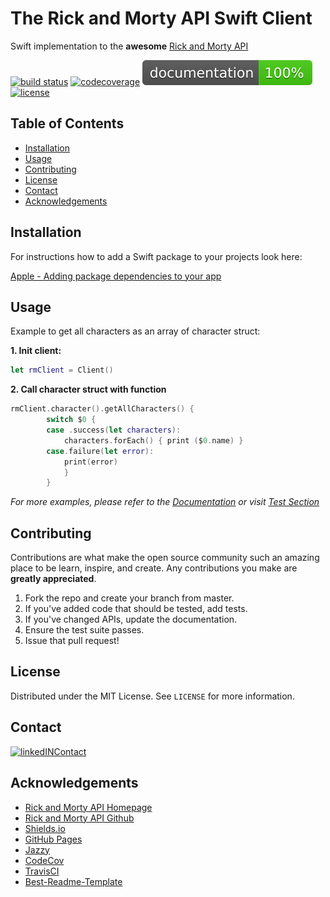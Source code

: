 # The Rick and Morty API Swift Client
Swift implementation to the **awesome** [Rick and Morty API][api-link]

[![build status][travis-badge]][travis-link]
[![codecoverage][codecov-badge]][codecov-link]
[![documentation][doc-badge]][doc-link]
[![license][license-badge]][license-link]






<!-- TABLE OF CONTENTS -->
## Table of Contents

* [Installation](#installation)
* [Usage](#usage)
* [Contributing](#contributing)
* [License](#license)
* [Contact](#contact)
* [Acknowledgements](#acknowledgements)


<!-- INSTALLATION -->
## Installation

For instructions how to add a Swift package to your projects look here:

[Apple - Adding package dependencies to your app](https://developer.apple.com/documentation/xcode/adding_package_dependencies_to_your_app)


<!-- USAGE EXAMPLES -->
## Usage

Example to get all characters as an array of character struct:

**1. Init client:**
```swift
let rmClient = Client()
```

**2. Call character struct with function**
```swift
rmClient.character().getAllCharacters() {
        switch $0 {
        case .success(let characters):
            characters.forEach() { print ($0.name) }
        case.failure(let error):
            print(error)
            }
        }
```

*For more examples, please refer to the [Documentation][doc-link] or visit [Test Section][test-link]*


<!-- CONTRIBUTING -->
## Contributing

Contributions are what make the open source community such an amazing place to be learn, inspire, and create. Any contributions you make are **greatly appreciated**.

1. Fork the repo and create your branch from master.
2. If you've added code that should be tested, add tests.
3. If you've changed APIs, update the documentation.
4. Ensure the test suite passes.
5. Issue that pull request!


<!-- LICENSE -->
## License

Distributed under the MIT License. See `LICENSE` for more information.


<!-- CONTACT -->
## Contact
[![linkedINContact][linkedinContactMe-badge]][linkedin-link]


<!-- ACKNOWLEDGEMENTS -->
## Acknowledgements
* [Rick and Morty API Homepage](https://rickandmortyapi.com/)
* [Rick and Morty API Github](https://github.com/afuh/rick-and-morty-api)
* [Shields.io](https://shields.io)
* [GitHub Pages](https://pages.github.com)
* [Jazzy](https://github.com/realm/jazzy)
* [CodeCov](https://codecov.io)
* [TravisCI](https://travis-ci.org/)
* [Best-Readme-Template](https://github.com/othneildrew/Best-README-Template)


<!-- MARKDOWN LINKS & IMAGES -->
<!-- https://www.markdownguide.org/basic-syntax/#reference-style-links -->
[travis-badge]: https://travis-ci.com/benjaminbruch/rick-morty-swift-api.svg?branch=master
[travis-link]: https://travis-ci.com/github/benjaminbruch/rick-morty-swift-api
[codecov-badge]: https://codecov.io/gh/benjaminbruch/rick-morty-swift-api/branch/master/graph/badge.svg
[codecov-link]: https://codecov.io/gh/benjaminbruch/rick-morty-swift-api
[doc-badge]: /docs/badge.svg
[doc-link]: https://benjaminbruch.github.io/Rick-and-Morty-Swift-API/index.html
[license-badge]: https://img.shields.io/github/license/benjaminbruch/rick-morty-swift-api?color=brightgreen
[license-link]: /LICENSE
[linkedinContactMe-badge]: https://img.shields.io/badge/linkedIN-CONTACT%20ME-blue?style=for-the-badge
[linkedin-link]: https://www.linkedin.com/in/benjamin-bruch
[banner-image]: https://initiate.alphacoders.com/images/812/stretched-3440-1440-812062.png?5618
[banner-link]: https://wall.alphacoders.com/big.php?i=812062&lang=German
[test-link]: /Tests/rick-morty-swift-apiTests
[api-link]:  https://rickandmortyapi.com/
